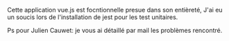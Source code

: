 Cette application vue.js est focntionnelle presue dans son entièreté,
J'ai eu un soucis lors de l'installation de jest pour les test unitaires.

Ps pour Julien Cauwet: je vous ai détaillé par mail les problèmes rencontré. 

